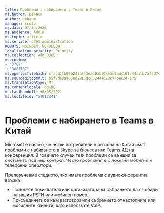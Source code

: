 ```yaml
---
title: Проблеми с набирането в Teams в Китай
ms.author: pebaum
author: pebaum
manager: scotv
ms.date: 07/24/2020
ms.audience: Admin
ms.topic: article
ms.service: o365-administration
ROBOTS: NOINDEX, NOFOLLOW
localization_priority: Priority
ms.collection: Adm_O365
ms.custom:
- "3787"
- "9001707"
ms.openlocfilehash: cfac32fb00b24fa743eae0ab1985ae9adc101c44a7dc7af2d7435c95913ce0a2
ms.sourcegitcommit: b5f7da89a650d2915dc652449623c78be6247175
ms.translationtype: MT
ms.contentlocale: bg-BG
ms.lasthandoff: 08/05/2021
ms.locfileid: "54013341"
---
```

# <a name="issues-dialing-into-teams-in-china"></a>Проблеми с набирането в Teams в Китай

Microsoft е наясно, че някои потребители в региона на Китай имат проблеми с набирането в Skype за бизнеса или Teams ИД на конференция. В повечето случаи тези проблеми са външни за системите под наш контрол. Често проблемът е с локални мобилни и телефонни оператори.

Препоръчваме следното, ако имате проблеми с аудиоконферентна връзка:

-   Помолете повиквателя или организатора на събранието да се обади на вашия PSTN или мобилен номер.
-   Присъединете се към разговора или събранието от настолните или мобилните клиенти, като използвате VoIP.